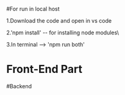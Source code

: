 #For run in local host

1.Download the code and open in vs code

2.'npm install' -- for installing node modules\

3.In terminal --> 'npm run both'


# Front-End Part

#Backend
